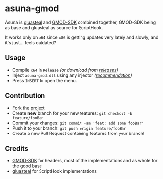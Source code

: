 # asuna-gmod
Asuna is [gluasteal](https://github.com/lewisclark/glua-steal) and [GMOD-SDK](https://github.com/Gaztoof/GMod-SDK) combined together, GMOD-SDK being as base and gluasteal as source for ScriptHook.

It works only on `x64` since `x86` is getting updates very lately and slowly, and it's just... feels outdated?

## Usage
- Compile `x64` in `Release` *(or download from [releases](https://github.com/shockpast/asuna-gmod/releases/latest))*
- Inject `asuna-gmod.dll` using any injector *([recommendation](https://processhacker.sourceforge.io/))*
- Press `INSERT` to open the menu.

## Contribution
- Fork the [project](https://github.com/shockpast/asuna-gmod)
- Create **new** branch for your new features: `git checkout -b feature/fooBar`
- Commit your changes: `git commit -am 'feat: add some fooBar'`
- Push it to your branch: `git push origin feature/fooBar`
- Create a new Pull Request containing features from your branch!

## Credits
- [GMOD-SDK](https://github.com/Gaztoof/GMod-SDK) for headers, most of the implementations and as whole for the good base
- [gluasteal](https://github.com/lewisclark/glua-steal) for ScriptHook implementations